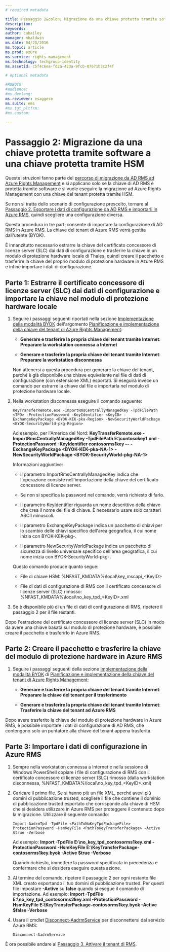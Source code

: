 ```yaml
---
# required metadata

title: Passaggio 2&colon; Migrazione da una chiave protetta tramite software a una chiave protetta tramite HSM| Azure RMS
description:
keywords:
author: cabailey
manager: mbaldwin
ms.date: 04/28/2016
ms.topic: article
ms.prod: azure
ms.service: rights-management
ms.technology: techgroup-identity
ms.assetid: c5f4c6ea-fd2a-423a-9fcb-07671b3c2f4f

# optional metadata

#ROBOTS:
#audience:
#ms.devlang:
ms.reviewer: esaggese
ms.suite: ems
#ms.tgt_pltfrm:
#ms.custom:

---
```


# Passaggio 2: Migrazione da una chiave protetta tramite software a una chiave protetta tramite HSM

Queste istruzioni fanno parte del [percorso di migrazione da AD RMS ad Azure Rights Management](migrate-from-ad-rms-to-azure-rms.md) e si applicano solo se la chiave di AD RMS è protetta tramite software e si vuole eseguire la migrazione ad Azure Rights Management con una chiave del tenant protetta tramite HSM. 

Se non si tratta dello scenario di configurazione prescelto, tornare al [Passaggio 2. Esportare i dati di configurazione da AD RMS e importarli in Azure RMS](migrate-from-ad-rms-to-azure-rms.md#step-2-export-configuration-data-from-ad-rms-and-import-it-to-azure-rms), quindi scegliere una configurazione diversa.

Questa procedura in tre parti consente di importare la configurazione di AD RMS in Azure RMS. La chiave del tenant di Azure RMS verrà gestita dall'utente (BYOK).

È innanzitutto necessario estrarre la chiave del certificato concessore di licenze server (SLC) dai dati di configurazione e trasferire la chiave in un modulo di protezione hardware locale di Thales, quindi creare il pacchetto e trasferire la chiave del proprio modulo di protezione hardware in Azure RMS e infine importare i dati di configurazione.

## Parte 1: Estrarre il certificato concessore di licenze server (SLC) dai dati di configurazione e importare la chiave nel modulo di protezione hardware locale

1.  Seguire i passaggi seguenti riportati nella sezione [Implementazione della modalità BYOK](plan-implement-tenant-key.md#BKMK_ImplementBYOK) dell'argomento [Pianificazione e implementazione della chiave del tenant di Azure Rights Management](plan-implement-tenant-key.md):

    -   **Generare e trasferire la propria chiave del tenant tramite Internet**: **Preparare la workstation connessa a Internet**

    -   **Generare e trasferire la propria chiave del tenant tramite Internet**: **Preparare la workstation disconnessa**

    Non attenersi a questa procedura per generare la chiave del tenant, perché è già disponibile una chiave equivalente nel file di dati di configurazione (con estensione XML) esportati. Si eseguirà invece un comando per estrarre la chiave dal file e importarla nel modulo di protezione hardware locale.

2.  Nella workstation disconnessa eseguire il comando seguente:

    ```
    KeyTransferRemote.exe -ImportRmsCentrallyManagedKey -TpdFilePath <TPD> -ProtectionPassword -KeyIdentifier <KeyID> -ExchangeKeyPackage <BYOK-KEK-pka-Region> -NewSecurityWorldPackage <BYOK-SecurityWorld-pkg-Region>
    ```
    Ad esempio, per l'America del Nord: **KeyTransferRemote.exe -ImportRmsCentrallyManagedKey -TpdFilePath E:\contosokey1.xml -ProtectionPassword -KeyIdentifier contosorms1key –- -ExchangeKeyPackage &lt;BYOK-KEK-pka-NA-1&gt; -NewSecurityWorldPackage &lt;BYOK-SecurityWorld-pkg-NA-1&gt;**

    Informazioni aggiuntive:

    -   Il parametro ImportRmsCentrallyManagedKey indica che l'operazione consiste nell'importazione della chiave del certificato concessore di licenze server.

    -   Se non si specifica la password nel comando, verrà richiesto di farlo.

    -   Il parametro KeyIdentifier riguarda un nome descrittivo della chiave che crea il nome del file di chiave. È necessario usare solo caratteri ASCII minuscoli.

    -   Il parametro ExchangeKeyPackage indica un pacchetto di chiavi per lo scambio delle chiavi specifico dell'area geografica, il cui nome inizia con BYOK-KEK-pkg-.

    -   Il parametro NewSecurityWorldPackage indica un pacchetto di sicurezza di livello universale specifico dell'area geografica, il cui nome inizia con BYOK-SecurityWorld-pkg-.

    Questo comando produce quanto segue:

    -   File di chiave HSM: %NFAST_KMDATA%\local\key_mscapi_&lt;KeyID&gt;

    -   File di dati di configurazione di RMS con il certificato concessore di licenze server (SLC) rimosso: %NFAST_KMDATA%\local\no_key_tpd_&lt;KeyID&gt;.xml

3.  Se è disponibile più di un file di dati di configurazione di RMS, ripetere il passaggio 2 per il file restanti.

Dopo l'estrazione del certificato concessore di licenze server (SLC) in modo da avere una chiave basata sul modulo di protezione hardware, è possibile creare il pacchetto e trasferirlo in Azure RMS.

## Parte 2: Creare il pacchetto e trasferire la chiave del modulo di protezione hardware in Azure RMS

1.  Seguire i passaggi seguenti della sezione [Implementazione della modalità BYOK](plan-implement-tenant-key.md#BKMK_ImplementBYOK) di [Pianificazione e implementazione della chiave del tenant di Azure Rights Management](plan-implement-tenant-key.md):

    -   **Generare e trasferire la propria chiave del tenant tramite Internet**: **Preparare la chiave del tenant per il trasferimento**

    -   **Generare e trasferire la propria chiave del tenant tramite Internet**: **Trasferire la chiave del tenant ad Azure RMS**

Dopo avere trasferito la chiave del modulo di protezione hardware in Azure RMS, è possibile importare i dati di configurazione di AD RMS, che contengono solo un puntatore alla chiave del tenant appena trasferita.

## Parte 3: Importare i dati di configurazione in Azure RMS

1.  Sempre nella workstation connessa a Internet e nella sessione di Windows PowerShell copiare i file di configurazione di RMS con il certificato concessore di licenze server (SLC) rimosso (dalla workstation disconnessa, %NFAST_KMDATA%\local\no_key_tpd_&lt;KeyID&gt;.xml)

2.  Caricare il primo file. Se si hanno più un file XML, perché avevi più domini di pubblicazione trusted, scegliere il file che contiene il dominio di pubblicazione trusted esportato che corrisponde alla chiave di HSM che si desidera utilizzare in Azure RMS per proteggere il contenuto dopo la migrazione. Utilizzare il seguente comando:

    ```
    Import-AadrmTpd -TpdFile <PathToNoKeyTpdPackageFile> -ProtectionPassword -HsmKeyFile <PathToKeyTransferPackage> -Active $true -Verbose
    ```
    Ad esempio: **Import -TpdFile E:\no_key_tpd_contosorms1key.xml -ProtectionPassword -HsmKeyFile E:\KeyTransferPackage-contosorms1key.byok -Active $true -Verbose**

    Quando richiesto, immettere la password specificata in precedenza e confermare che si desidera eseguire questa azione.

3.  Al termine del comando, ripetere il passaggio 2 per ogni restante file XML creato esportando il tuo domini di pubblicazione trusted. Per questi file impostare **-Active** su **false** quando si esegue il comando di importazione. Ad esempio: **Import -TpdFile E:\no_key_tpd_contosorms2key.xml -ProtectionPassword -HsmKeyFile E:\KeyTransferPackage-contosorms1key.byok -Active $false -Verbose**

4.  Usare il cmdlet [Disconnect-AadrmService](http://msdn.microsoft.com/library/windowsazure/dn629416.aspx) per disconnettersi dal servizio Azure RMS:

    ```
    Disconnect-AadrmService
    ```

È ora possibile andare al [Passaggio 3. Attivare il tenant di RMS](migrate-from-ad-rms-to-azure-rms.md#BKMK_Step3Migration).




<!--HONumber=Apr16_HO3-->


